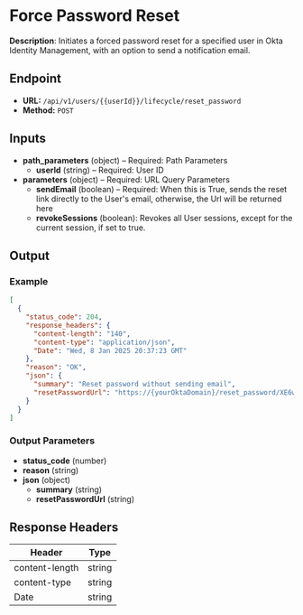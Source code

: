 # Force Password Reset

**Description**: Initiates a forced password reset for a specified user in Okta Identity Management, with an option to send a notification email.

## Endpoint

- **URL:** `/api/v1/users/{{userId}}/lifecycle/reset_password`
- **Method:** `POST`
## Inputs

- **path_parameters** (object) – Required: Path Parameters
  - **userId** (string) – Required: User ID
- **parameters** (object) – Required: URL Query Parameters
  - **sendEmail** (boolean) – Required: When this is True, sends the reset link directly to the User's email, otherwise, the Url will be returned here
  - **revokeSessions** (boolean): Revokes all User sessions, except for the current session, if set to true.
## Output

### Example

```json
[
  {
    "status_code": 204,
    "response_headers": {
      "content-length": "140",
      "content-type": "application/json",
      "Date": "Wed, 8 Jan 2025 20:37:23 GMT"
    },
    "reason": "OK",
    "json": {
      "summary": "Reset password without sending email",
      "resetPasswordUrl": "https://{yourOktaDomain}/reset_password/XE6wE17zmphl3KqAPFxO"
    }
  }
]
```
### Output Parameters

- **status_code** (number)
- **reason** (string)
- **json** (object)
  - **summary** (string)
  - **resetPasswordUrl** (string)
## Response Headers

| Header | Type |
|--------|------|
| content-length | string |
| content-type | string |
| Date | string |